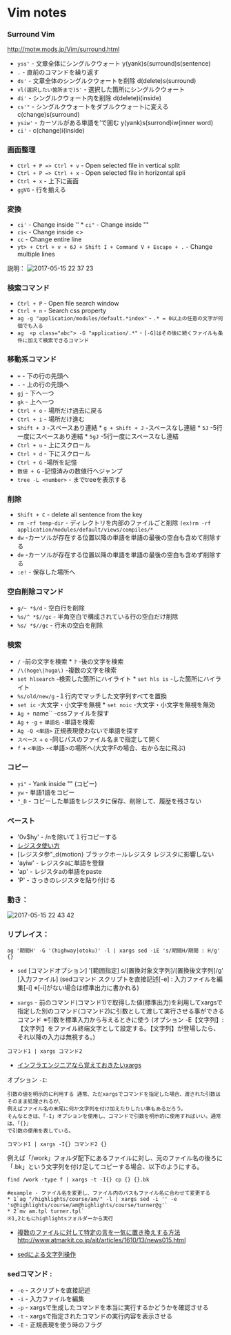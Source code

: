 # Vim notes

### Surround Vim
http://motw.mods.jp/Vim/surround.html

* `yss'` - 文章全体にシングルクウォート y(yank)s(surround)s(sentence)
* `.` - 直前のコマンドを繰り返す
* `ds'` - 文章全体のシングルクウォートを削除 d(delete)s(surround)
* `vl(選択したい箇所まで)S'` - 選択した箇所にシングルクウォート
* `di'` - シングルクウォート内を削除 d(delete)i(inside)
* `cs'"` - シングルクウォートをダブルクウォートに変える c(change)s(surround) 
* `ysiw'` - カーソルがある単語を’で囲む y(yank)s(surrond)iw(inner word)
* `ci'` - c(change)i(inside)

### 画面整理
* `Ctrl + P => Ctrl + v` - Open selected file in vertical split
* `Ctrl + P => Ctrl + x` - Open selected file in horizontal spli
* `Ctrl + x` - 上下に画面
* `ggVG` - 行を揃える

### 変換
* `ci'` - Change inside '' * `ci"` - Change inside ""
* `ci<` - Change inside <>
* `cc` - Change entire line
* `yt> + Ctrl + v + 6J + Shift I + Command V + Escape + .` - Change multiple lines

説明：
![2017-05-15 22 37 23](https://cloud.githubusercontent.com/assets/17440627/26060157/238ae4c2-39bf-11e7-92ee-eaf2a1d792c0.jpg)

### 検索コマンド
* `Ctrl + P` - Open file search window
* `Ctrl + n` - Search css property 
* `ag -g "application/modules/default.*index"` - `.* = 0以上の任意の文字が何個でも入る`
* `ag  <p class="abc"> -G "application/.*"` - `[-G]はその後に続くファイルも条件に加えて検索できるコマンド`

### 移動系コマンド
* `+` - 下の行の先頭へ
* `-` - 上の行の先頭へ
* `gj` - 下へ一つ
* `gk` - 上へ一つ
* `Ctrl + o` - 場所だけ過去に戻る
* `Ctrl + i` - 場所だけ進む
* `Shift + J` -スペースあり連結 * `g + Shift + J` -スペースなし連結 * `5J` -5行一度にスペースあり連結 * `5gJ` -5行一度にスペースなし連結
* `Ctrl + u` - 上にスクロール
* `Ctrl + d` - 下にスクロール
* `Ctrl + G` -場所を記憶
* `数値 + G` -記憶済みの数値行へジャンプ
* `tree -L <number>` - <number>までtreeを表示する

### 削除
* `Shift + C` - delete all sentence from the key
* `rm -rf temp-dir` - ディレクトリを内部のファイルごと削除 `(ex)rm -rf application/modules/default/views/compiles/*`
* `dw` -カーソルが存在する位置以降の単語を単語の最後の空白も含めて削除する
* `de` -カーソルが存在する位置以降の単語を単語の最後の空白も含めず削除する
* `:e!` - 保存した場所へ

### 空白削除コマンド
* `g/~ *$/d` - 空白行を削除
* `%s/^ *$//gc` - 半角空白で構成されている行の空白だけ削除
* `%s/ *$//gc` - 行末の空白を削除 

### 検索
* `/` -前の文字を検索 * `?` -後の文字を検索
* `/\(hoge\|huga\)` -複数の文字を検索
* `set hlsearch` -検索した箇所にハイライト * `set hls is` -した箇所にハイライト 
* `%s/old/new/g` -１行内でマッチした文字列すべてを置換
* `set ic` -大文字・小文字を無視 * `set noic` -大文字・小文字を無視を無効
* `Ag + `name`` -cssファイルを探す
* `Ag` + `-g` + `単語名` -単語を検索
* `Ag -Q <単語>` 正規表現使わないで単語を探す
* `スペース` + `e`  -同じパスのファイル名まで指定して開く
* `f` + `<単語>`  -<単語>の場所へ(大文字Fの場合、右から左に飛ぶ)

### コピー
* `yi"` - Yank inside "" (コピー)
* `yw` - 単語1語をコピー
* `"_D` - コピーした単語をレジスタに保存、削除して、履歴を残さない

### ペースト
* '0v$hy' - /nを除いて１行コピーする
* [レジスタ使い方](http://qiita.com/0829/items/0b3f63798b6910623efc)
* [レジスタ参"_d{motion} ブラックホールレジスタ レジスタに影響しない
* 'ayiw' - レジスタaに単語を登録
* 'ap' - レジスタaの単語をpaste
* 'P' - さっきのレジスタを貼り付ける

### 動き：
![2017-05-15 22 43 42](https://cloud.githubusercontent.com/assets/17440627/26060426/01d31de4-39c0-11e7-9785-187f960b1143.jpg)

### リプレイス：
```
ag '期間H' -G '(highway|otoku)' -l | xargs sed -iE 's/期間H/期間 : H/g' {}
```

* `sed` [コマンドオプション] '[範囲指定] s/[置換対象文字列]/[置換後文字列]/g' [入力ファイル]
(sedコマンド    スクリプトを直接記述[-e] : 入力ファイルを編集[-i] ※[-i]がない場合は標準出力に書かれる)

* `xargs` - 前のコマンド(コマンド1)で取得した値(標準出力)を利用してxargsで指定した別のコマンド(コマンド2)に引数として渡して実行させる事ができるコマンド
※引数を標準入力から与えるときに使う
(オプション      -E【文字列】:【文字列】をファイル終端文字として設定する。【文字列】が登場したら、それ以降の入力は無視する。)

```
コマンド1 | xargs コマンド2
```

* [インフラエンジニアなら覚えておきたいxargs](https://orebibou.com/2015/07/%E3%82%A4%E3%83%B3%E3%83%95%E3%83%A9%E3%82%A8%E3%83%B3%E3%82%B8%E3%83%8B%E3%82%A2%E3%81%AA%E3%82%89%E8%A6%9A%E3%81%88%E3%81%A6%E3%81%8A%E3%81%8D%E3%81%9F%E3%81%84%E3%80%8Exargs%E3%80%8F/)

オプション `-I`:
```
引数の値を明示的に利用する 通常、ただxargsでコマンドを指定した場合、渡された引数はそのまま処理されるが、
例えばファイル名の末尾に何か文字列を付け加えたりしたい事もあるだろう。
そんなときは、「-I」オプションを使用し、コマンドで引数を明示的に使用すればいい。通常は、「{}」
で引数の使用を表している。
```

```
コマンド1 | xargs -I{} コマンド2 {}
```

例えば「/work」フォルダ配下にあるファイルに対し、元のファイル名の後ろに「.bk」という文字列を付け足してコピーする場合、以下のようにする。

```
find /work -type f | xargs -t -I{} cp {} {}.bk
```

```
#example - ファイル名を変更し、ファイル内のパスもファイル名に合わせて変更する
* 1`ag "/highlights/course/am/" -l | xargs sed -i '' -e 's@highlights/course/am@highlights/course/turner@g'`
* 2`mv am.tpl turner.tpl`
※1,2ともにhighlightsフォルダーから実行
```

* [複数のファイルに対して特定の言を一気に置き換えする方法](http://qiita.com/fnobi/items/6761eb7c64ab1b0d98eb)
http://www.atmarkit.co.jp/ait/articles/1610/13/news015.html

* [sedによる文字列操作](http://ni66ling.hatenadiary.jp/entry/20141227/1419661468)

### sedコマンド :
* `-e` - スクリプトを直接記述
* `-i` - 入力ファイルを編集
* `-p` - xargsで生成したコマンドを本当に実行するかどうかを確認させる
* `-t` - xargsで指定されたコマンドの実行内容を表示させる
* `-E` - 正規表現を使う時のフラグ
